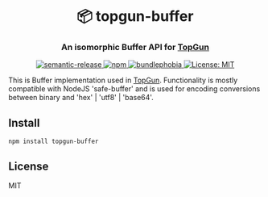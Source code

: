 <h1 align="center" style="border-bottom: none;">📦 topgun-buffer</h1>
<h3 align="center">An isomorphic Buffer API for <a href="https://github.com/TopGunBuild/topgun">TopGun</a></h3>

<p align="center">
  <a href="https://github.com/semantic-release/semantic-release">
      <img alt="semantic-release" src="https://img.shields.io/badge/%20%20%F0%9F%93%A6%F0%9F%9A%80-semantic--release-e10079.svg">
  </a>
  <a href="https://npm.im/topgun-buffer">
    <img alt="npm" src="https://badgen.net/npm/v/topgun-buffer">
  </a>
  <a href="https://bundlephobia.com/result?p=topgun-buffer">
    <img alt="bundlephobia" src="https://img.shields.io/bundlephobia/minzip/topgun-buffer.svg">
  </a>
  <a href="https://opensource.org/licenses/MIT">
      <img alt="License: MIT" src="https://img.shields.io/badge/License-MIT-yellow.svg">
  </a>
</p>

This is Buffer implementation used in <a href="https://github.com/TopGunBuild/topgun">TopGun</a>. Functionality is mostly compatible with NodeJS 'safe-buffer' and is used for encoding conversions between binary and 'hex' | 'utf8' | 'base64'.

## Install

`npm install topgun-buffer`

## License

MIT
